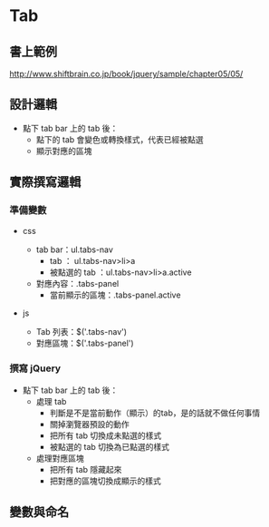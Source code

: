 # Tab

## 書上範例

<http://www.shiftbrain.co.jp/book/jquery/sample/chapter05/05/>

## 設計邏輯

* 點下 tab bar 上的 tab 後：
	* 點下的 tab 會變色或轉換樣式，代表已經被點選
	* 顯示對應的區塊

## 實際撰寫邏輯

### 準備變數

* css
	* tab bar：ul.tabs-nav
		* tab ： ul.tabs-nav>li>a
		* 被點選的 tab ：ul.tabs-nav>li>a.active
	* 對應內容：.tabs-panel
		* 當前顯示的區塊：.tabs-panel.active

* js
	* Tab 列表：$('.tabs-nav')
	* 對應區塊：$('.tabs-panel')

### 撰寫 jQuery

* 點下 tab bar 上的 tab 後：
	* 處理 tab 
		* 判斷是不是當前動作（顯示）的tab，是的話就不做任何事情
		* 關掉瀏覽器預設<a>的動作
		* 把所有 tab 切換成未點選的樣式
		* 被點選的 tab 切換為已點選的樣式
	* 處理對應區塊
		* 把所有 tab 隱藏起來
		* 把對應的區塊切換成顯示的樣式


## 變數與命名

